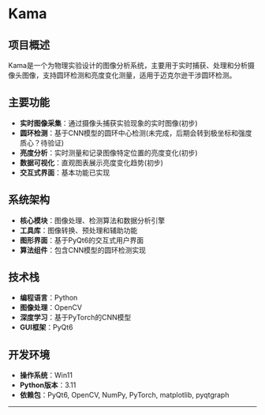 # Kama 
## 项目概述

Kama是一个为物理实验设计的图像分析系统，主要用于实时捕获、处理和分析摄像头图像，支持圆环检测和亮度变化测量，适用于迈克尔逊干涉圆环检测。
## 主要功能

- **实时图像采集**：通过摄像头捕获实验现象的实时图像(初步)
- **圆环检测**：基于CNN模型的圆环中心检测(未完成，后期会转到极坐标和强度质心？待验证)
- **亮度分析**：实时测量和记录图像特定位置的亮度变化(初步)
- **数据可视化**：直观图表展示亮度变化趋势(初步)
- **交互式界面**：基本功能已实现

## 系统架构

- **核心模块**：图像处理、检测算法和数据分析引擎
- **工具库**：图像转换、预处理和辅助功能
- **图形界面**：基于PyQt6的交互式用户界面
- **算法组件**：包含CNN模型的圆环检测实现

## 技术栈

- **编程语言**：Python
- **图像处理**：OpenCV
- **深度学习**：基于PyTorch的CNN模型
- **GUI框架**：PyQt6

## 开发环境

- **操作系统**：Win11
- **Python版本**：3.11
- **依赖包**：PyQt6, OpenCV, NumPy, PyTorch, matplotlib, pyqtgraph

---